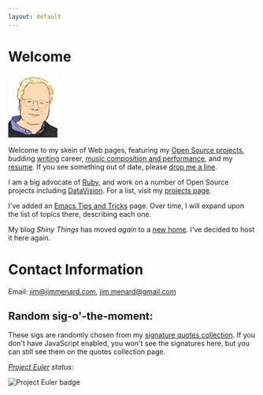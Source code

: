 ```yaml
---
layout: default
---
```


# Welcome

<img
  src="images/jim_128.png"
  class="texthead"
  alt="Portrait by Nitrozac of Geek Culture/The Joy of Tech"
  title="Me, as rendered by Nitrozac of Geek Culture/The Joy of Tech"
/>

Welcome to my skein of Web pages, featuring my
[Open Source projects](projects/), budding [writing](writing/) career,
[music composition and performance](music.html), and my
[resume](Jim_Menard_resume.html"). If you see something out of date, please
[drop me a line](mailto:jim@jimmenard.com).

I am a big advocate of [Ruby](http://www.ruby-lang.org/en/),
and work on a number of Open Source projects
including [DataVision](http://datavision.sourceforge.net).
For a list, visit my
[projects page](projects/).

I've added an [Emacs Tips and Tricks](/emacs_tips.html) page. Over time, I
will expand upon the list of topics there, describing each one.

My blog <cite>Shiny Things</cite> has moved _again_ to
a [new home](/blog/). I've decided to host it here again.

# Contact Information

Email:
[jim@jimmenard.com](mailto:jim@jimmenard.com),
[jim.menard@gmail.com](mailto:jim.menard@gmail.com)


## Random sig-o'-the-moment:

These sigs are randomly chosen from my
[signature quotes collection](sigs.html). If you don't have JavaScript
enabled, you won't see the signatures here, but you can still see them on
the quotes collection page.

  <div id='randsig'>
  </div>

_[Project Euler](http://projecteuler.net/) status:_

![Project Euler badge](http://projecteuler.net/profile/jmenard.png)

<script type="text/javascript" src="/js/ajax.js"></script>
<script language="JavaScript" type="text/javascript">
  <!--
      function gensig() {
      getAndReplace('/random_sig.cgi', 'randsig');
      }
      window.onload = function() {
      gensig();
      }
      // -->
</script>
